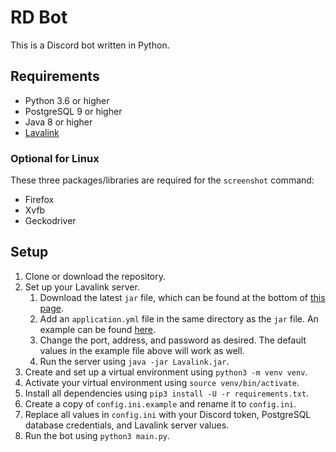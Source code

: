 # RD Bot
This is a Discord bot written in Python.

## Requirements
* Python 3.6 or higher
* PostgreSQL 9 or higher
* Java 8 or higher
* [Lavalink](https://github.com/Frederikam/Lavalink)

### Optional for Linux
These three packages/libraries are required for the `screenshot` command:
* Firefox
* Xvfb
* Geckodriver

## Setup
1. Clone or download the repository.
2. Set up your Lavalink server.
    1. Download the latest `jar` file, which can be found at the bottom of
       [this page](https://github.com/Frederikam/Lavalink).
    2. Add an `application.yml` file in the same directory as the `jar` file.
       An example can be found [here](https://github.com/Frederikam/Lavalink/blob/master/LavalinkServer/application.yml.example).
    3. Change the port, address, and password as desired.
       The default values in the example file above will work as well.
    4. Run the server using `java -jar Lavalink.jar`.
3. Create and set up a virtual environment using `python3 -m venv venv`.
4. Activate your virtual environment using `source venv/bin/activate`.
5. Install all dependencies using `pip3 install -U -r requirements.txt`.
6. Create a copy of `config.ini.example` and rename it to `config.ini`.
7. Replace all values in `config.ini` with your Discord token, PostgreSQL
   database credentials, and Lavalink server values.
8. Run the bot using `python3 main.py`.
